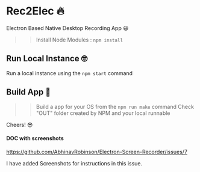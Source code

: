 # Rec2Elec 🔥

Electron Based Native Desktop Recording App 😃

>> Install Node Modules : `npm install`

## Run Local Instance 🤓

Run a local instance using the `npm start` command

## Build App 🤘

>> Build a app for your OS from the `npm run make` command
>> Check "OUT" folder created by NPM and your local runnable

Cheers! 😎

#### DOC with screenshots

https://github.com/AbhinavRobinson/Electron-Screen-Recorder/issues/7

I have added Screenshots for instructions in this issue.
